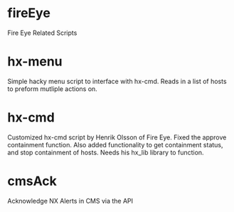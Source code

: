 # fireEye
Fire Eye Related Scripts
 # hx-menu
 Simple hacky menu script to interface with hx-cmd. Reads in a list of hosts to preform mutliple actions on.
 
 # hx-cmd
 Customized hx-cmd script by Henrik Olsson of Fire Eye. Fixed the approve containment function. Also added functionality to get containment status, and stop containment of hosts. Needs his hx_lib library to function.

 # cmsAck
 Acknowledge NX Alerts in CMS via the API
